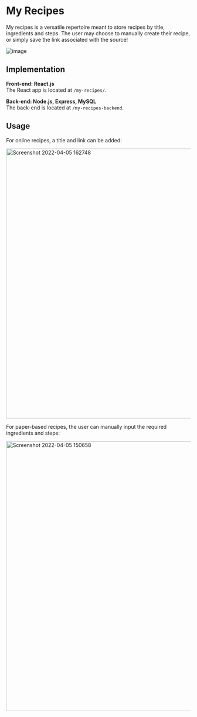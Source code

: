 # My Recipes

My recipes is a versatile repertoire meant to store recipes by title, ingredients and steps. The user may choose to manually create their recipe, or simply save the link associated with the source!

![image](https://user-images.githubusercontent.com/56971054/148628677-75ec520c-e293-40e8-ac2b-ab8cd85a3d3d.png)

## Implementation

**Front-end: React.js**  
The React app is located at `/my-recipes/`.

**Back-end: Node.js, Express, MySQL**  
The back-end is located at `/my-recipes-backend`.


## Usage

For online recipes, a title and link can be added:

<img width="734" alt="Screenshot 2022-04-05 162748" src="https://user-images.githubusercontent.com/56971054/161843567-613ad24a-0117-4d38-a09b-9f125e11cda0.png">

For paper-based recipes, the user can manually input the required ingredients and steps:

<img width="734" alt="Screenshot 2022-04-05 150658" src="https://user-images.githubusercontent.com/56971054/161843108-76525569-2f61-4faa-b744-b5014e10e1e7.png">
